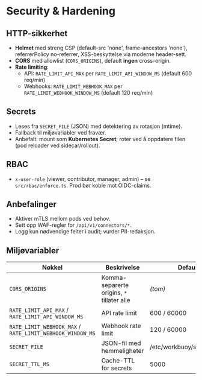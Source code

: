 # Security & Hardening

## HTTP-sikkerhet
- **Helmet** med streng CSP (default-src 'none', frame-ancestors 'none'), referrerPolicy no-referrer, XSS-beskyttelse via moderne header-sett.
- **CORS** med allowlist (`CORS_ORIGINS`), default **ingen** cross-origin.
- **Rate limiting**:
  - API: `RATE_LIMIT_API_MAX` per `RATE_LIMIT_API_WINDOW_MS` (default 600 req/min)
  - Webhooks: `RATE_LIMIT_WEBHOOK_MAX` per `RATE_LIMIT_WEBHOOK_WINDOW_MS` (default 120 req/min)

## Secrets
- Leses fra `SECRET_FILE` (JSON) med detektering av rotasjon (mtime).
- Fallback til miljøvariabler ved fravær.
- Anbefalt: mount som **Kubernetes Secret**; roter ved å oppdatere filen (pod reloader ved sidecar/rollout).

## RBAC
- `x-user-role` (viewer, contributor, manager, admin) – se `src/rbac/enforce.ts`. Prod bør koble mot OIDC-claims.

## Anbefalinger
- Aktiver mTLS mellom pods ved behov.
- Sett opp WAF-regler for `/api/v1/connectors/*`.
- Logg kun nødvendige felter i audit; vurder PII-redaksjon.

## Miljøvariabler
| Nøkkel | Beskrivelse | Default |
|---|---|---|
| `CORS_ORIGINS` | Komma-separerte origins, `*` tillater alle | *(tom)* |
| `RATE_LIMIT_API_MAX` / `RATE_LIMIT_API_WINDOW_MS` | API rate limit | 600 / 60000 |
| `RATE_LIMIT_WEBHOOK_MAX` / `RATE_LIMIT_WEBHOOK_WINDOW_MS` | Webhook rate limit | 120 / 60000 |
| `SECRET_FILE` | JSON-fil med hemmeligheter | /etc/workbuoy/secrets.json |
| `SECRET_TTL_MS` | Cache-TTL for secrets | 5000 |
